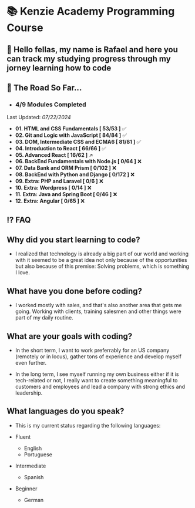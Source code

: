 # 📚 Kenzie Academy Programming Course

## 👋 Hello fellas, my name is Rafael and here you can track my studying progress through my jorney learning how to code

## 🚀 The Road So Far...

- ### 4/9 Modules Completed
Last Updated: _07/22/2024_
- __01. HTML and CSS Fundamentals [ 53/53 ]__ ✅
- __02. Git and Logic with JavaScript [ 84/84 ]__ ✅ 
- __03. DOM, Intermediate CSS and ECMA6 [ 81/81 ]__ ✅
- __04. Introduction to React [ 66/66 ]__ ✅
- __05. Advanced React [ 16/62 ]__ ↗️
- __06. BackEnd Fundamentals with Node.js [ 0/64 ]__ ❌
- __07. Data Bank and ORM Prism [ 0/102 ]__ ❌
- __08. BackEnd with Python and Django [ 0/172 ]__ ❌
- __09. Extra: PHP and Laravel [ 0/6 ]__ ❌
- __10. Extra: Wordpress [ 0/14 ]__ ❌
- __11. Extra: Java and Spring Boot [ 0/46 ]__ ❌
- __12. Extra: Angular [ 0/65 ]__ ❌

## ⁉️ FAQ

## Why did you start learning to code?
- I realized that technology is already a big part of our world and working with it seemed to be a great idea not only because of the opportunities but also because of this premise: Solving problems, which is something I love.

## What have you done before coding?
- I worked mostly with sales, and that's also another area that gets me going. Working with clients, training salesmen and other things were part of my daily routine.

## What are your goals with coding?
- In the short term, I want to work preferrably for an US company (remotely or in locus), gather tons of experience and develop myself even further.

- In the long term, I see myself running my own business either if it is tech-related or not, I really want to create something meaningful to customers and employees and lead a company with strong ethics and leadership.

## What languages do you speak?
- This is my current status regarding the following languages:

- Fluent
    - English
    - Portuguese

- Intermediate
    - Spanish

- Beginner
    - German